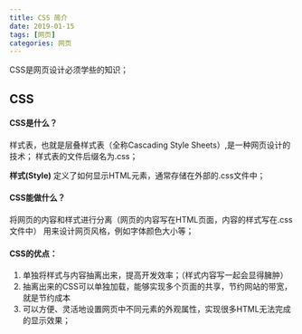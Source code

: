 ```yaml
---
title: CSS 简介
date: 2019-01-15
tags: [网页]
categories: 网页 
---
```

CSS是网页设计必须学些的知识；

## CSS

#### CSS是什么？
样式表，也就是层叠样式表（全称Cascading Style Sheets）,是一种网页设计的技术；
样式表的文件后缀名为.css；

**样式(Style)** 定义了如何显示HTML元素，通常存储在外部的.css文件中；

#### CSS能做什么？

将网页的内容和样式进行分离（网页的内容写在HTML页面，内容的样式写在.css文件中）
用来设计网页风格，例如字体颜色大小等；

#### CSS的优点：

1. 单独将样式与内容抽离出来，提高开发效率；（样式内容写一起会显得臃肿）
2. 抽离出来的CSS可以单独加载，能够实现多个页面的共享，节约网站的带宽，就是节约成本
3. 可以方便、灵活地设置网页中不同元素的外观属性，实现很多HTML无法完成的显示效果；
